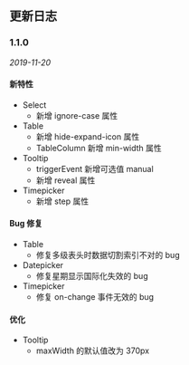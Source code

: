 ## 更新日志

### 1.1.0

*2019-11-20*

#### 新特性

- Select
  - 新增 ignore-case 属性
- Table
  - 新增 hide-expand-icon 属性
  - TableColumn 新增 min-width 属性
- Tooltip
  - triggerEvent 新增可选值 manual
  - 新增 reveal 属性
- Timepicker
  - 新增 step 属性

#### Bug 修复

- Table
  - 修复多级表头时数据切割索引不对的 bug
- Datepicker
  - 修复星期显示国际化失效的 bug
- Timepicker
  - 修复 on-change 事件无效的 bug

#### 优化

- Tooltip
  - maxWidth 的默认值改为 370px

